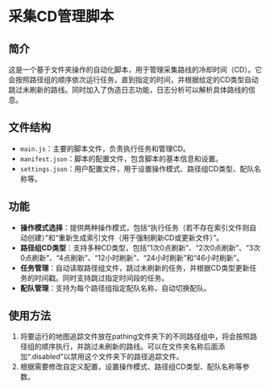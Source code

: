 # 采集CD管理脚本

## 简介
这是一个基于文件夹操作的自动化脚本，用于管理采集路线的冷却时间（CD）。它会按照路径组的顺序依次运行任务，直到指定的时间，并根据给定的CD类型自动跳过未刷新的路线。同时加入了伪造日志功能，日志分析可以解析具体路线的信息。

## 文件结构
- `main.js`：主要的脚本文件，负责执行任务和管理CD。
- `manifest.json`：脚本的配置文件，包含脚本的基本信息和设置。
- `settings.json`：用户配置文件，用于设置操作模式、路径组CD类型、配队名称等。

## 功能
- **操作模式选择**：提供两种操作模式，包括“执行任务（若不存在索引文件则自动创建）”和“重新生成索引文件（用于强制刷新CD或更新文件）”。
- **路径组CD类型**：支持多种CD类型，包括“1次0点刷新”、“2次0点刷新”、“3次0点刷新”、“4点刷新”、“12小时刷新”、“24小时刷新”和“46小时刷新”。
- **任务管理**：自动读取路径组文件，跳过未刷新的任务，并根据CD类型更新任务的时间戳。同时支持跳过指定时间段的任务。
- **配队管理**：支持为每个路径组指定配队名称，自动切换配队。

## 使用方法
1. 将要运行的地图追踪文件放在pathing文件夹下的不同路径组中，将会按照路径组的顺序执行，并跳过未刷新的路线。可以在文件夹名称后面添加“.disabled”以禁用这个文件夹下的路径追踪文件。
2. 根据需要修改自定义配置，设置操作模式、路径组CD类型、配队名称等参数。